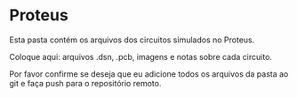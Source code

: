 # Proteus

Esta pasta contém os arquivos dos circuitos simulados no Proteus.

Coloque aqui: arquivos .dsn, .pcb, imagens e notas sobre cada circuito.

Por favor confirme se deseja que eu adicione todos os arquivos da pasta ao git e faça push para o repositório remoto.